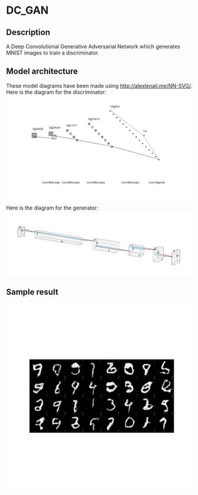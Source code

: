 # DC_GAN
## Description
A Deep Convolutional Generative Adversarial Network which generates MNIST images to train a discriminator.

## Model architecture
These model diagrams have been made using http://alexlenail.me/NN-SVG/. Here is the diagram for the discriminator:
![Discriminator](https://raw.githubusercontent.com/paulbmiller/DC_GAN/master/github/Discriminator.PNG)

Here is the diagram for the generator:
![Generator](https://raw.githubusercontent.com/paulbmiller/DC_GAN/master/github/Generator.PNG)

## Sample result
![](https://raw.githubusercontent.com/paulbmiller/DC_GAN/master/results/250_epochs/327074246_250.png)